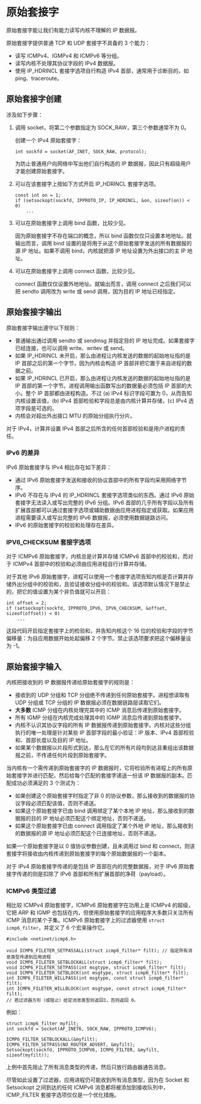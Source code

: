 # 原始套接字

原始套接字能让我们有能力读写内核不理解的 IP 数据报。

原始套接字提供普通 TCP 和 UDP 套接字不具备的 3 个能力：
- 读写 ICMPv4、IGMPv4 和 ICMPv6 等分组。
- 读写内核不处理其协议字段的 IPv4 数据报。
- 使用 IP_HDRINCL 套接字选项自行构造 IPv4 首部，通常用于诊断目的，如 ping、traceroute。

## 原始套接字创建

涉及如下步骤：
1. 调用 socket，将第二个参数指定为 SOCK_RAW，第三个参数通常不为 0。

    创建一个 IPv4 原始套接字：
    
    ```
    int sockfd = socket(AF_INET, SOCK_RAW, protocol); 
    ```

    为防止普通用户向网络中写出他们自行构造的 IP 数据报，因此只有超级用户才能创建原始套接字。

2.  可以在该套接字上按如下方式开启 IP_HDRINCL 套接字选项。

    ```
    const int on = 1;
    if (setsockopt(sockfd, IPPROTO_IP, IP_HDRINCL, &on, sizeof(on)) < 0)
        ...
    ```

3. 可以在原始套接字上调用 bind 函数，比较少见。

    因为原始套接字不存在端口的概念，所以 bind 函数仅仅只设置本地地址。就输出而言，调用 bind 设置的是将用于从这个原始套接字发送的所有数据报的源 IP 地址。如果不调用 bind，内核就把源 IP 地址设置为外出接口的主 IP 地址。

4. 可以在原始套接字上调用 connect 函数，比较少见。

    connect 函数仅仅设置外地地址。就输出而言，调用 connect 之后我们可以把 sendto 调用改为 write 或 send 调用，因为目的 IP 地址已经指定。

## 原始套接字输出

原始套接字输出遵守以下规则：

- 普通输出通过调用 sendto 或 sendmsg 并指定目的 IP 地址完成。如果套接字已经连接，也可以调用 write、writev 或 send。
- 如果 IP_HDRINCL 未开启，那么由进程让内核发送的数据的起始地址指的是 IP 首部之后的第一个字节，因为内核会构造 IP 首部并把它置于来自进程的数据之前。
- 如果 IP_HDRINCL 已开启，那么由进程让内核发送的数据的起始地址指的是 IP 首部的第一个字节。进程调用输出函数写出的数据量必须包括 IP 首部的大小。整个 IP 首部都由进程构造。不过 (a) IPv4 标识字段可置为 0，从而告知内核设置该值，(b) IPv4 首部检验和字段总是由内核计算并存储，(c) IPv4 选项字段是可选的。
- 内核会对超出外出接口 MTU 的原始分组执行分片。

对于 IPv4，计算并设置 IPv4 首部之后所含的任何首部校验和是用户进程的责任。

### IPv6 的差异

IPv6 原始套接字与 IPv4 相比存在如下差异：
- 通过 IPv6 原始套接字发送和接收的协议首部中的所有字段均采用网络字节序。
- IPv6 不存在与 IPv4 的 IP_HDRINCL 套接字选项类似的东西。通过 IPv6 原始套接字无法读入或写出完整的 IPv6 分组。IPv6 首部的几乎所有字段以及所有扩展首部都可以通过套接字选项或辅助数据由应用进程指定或获取。如果应用进程需要读入或写出完整的 IPv6 数据报，必须使用数据链路访问。
- IPv6 的原始套接字的校验和处理存在差异。

### IPV6_CHECKSUM 套接字选项

对于 ICMPv6 原始套接字，内核总是计算并存储 ICMPv6 首部中的校验和，而对于 ICMPv4 首部中的校验和必须由应用进程自行计算并存储。

对于其他 IPv6 原始套接字，进程可以使用一个套接字选项告知内核是否计算并存储外出分组中的校验和，且验证接收分组中的校验和。该选项默认情况下是禁止的，把它的值设置为某个非负值就可以开启：

```
int offset = 2;
if (setsockopt(sockfd, IPPROTO_IPV6, IPV6_CHECKSUM, &offset, sizeof(offset)) < 0)
    ...
``` 

这段代码开启指定套接字上的检验和，并告知内核这个 16 位的校验和字段的字节偏移量：为自应用数据开始处起偏移 2 个字节。禁止该选项要求把这个偏移量设为 -1。

## 原始套接字输入

内核把接收到的 IP 数据报传递给原始套接字的规则是：
- 接收到的 UDP 分组和 TCP 分组绝不传递到任何原始套接字。进程想读取有 UDP 分组或 TCP 分组的 IP 数据报必须在数据链路层读取它们。
- **大多数** ICMP 分组在内核处理完其中的 ICMP 消息后传递到原始套接字。
- 所有 IGMP 分组在内核完成处理其中的 IGMP 消息后传递到原始套接字。
- 内核不认识其协议字段的所有 IP 数据报传递到原始套接字。内核对这些分组执行的唯一处理是针对某些 IP 首部字段的最小验证：IP 版本、IPv4 首部校验和、首部长度以及目的 IP 地址。
- 如果某个数据报以片段形式到达，那么在它的所有片段均到达且重组出该数据报之前，不传递任何片段到原始套接字。

当内核有一个需传递到原始套接字的 IP 数据报时，它将检验所有进程上的所有原始套接字并进行匹配，然后给每个匹配的套接字递送一份该 IP 数据报的副本。匹配成功必须满足的 3 个测试为：
- 如果创建这个原始套接字时指定了非 0 的协议参数，那么接收到的数据报的协议字段必须匹配该值，否则不递送。
- 如果这个原始套接字已由 bind 调用绑定了某个本地 IP 地址，那么接收到的数据报的目的 IP 地址必须匹配这个绑定地址，否则不递送。
- 如果这个原始套接字已由 connect 调用指定了某个外地 IP 地址，那么接收到的数据报的源 IP 地址必须匹配这个已连接地址，否则不递送。

如果一个原始套接字是以 0 值协议参数创建，且未调用过 bind 和 connect，则该套接字将接收由内核传递到原始套接字的每个原始数据报的一个副本。

对于 IPv4 原始套接字传递的是包括 IP 首部在内的完整数据报，对于 IPv6 原始套接字传递的则是扣除了 IPv6 首部和所有扩展首部的净荷（payload）。

### ICMPv6 类型过滤

相比较 ICMPv4 原始套接字，ICMPv6 原始套接字在功用上是 ICMPv4 的超级，它把 ARP 和 IGMP 也包括在内，但使用原始套接字的应用程序大多数只关注所有 ICMP 消息的某个子集。ICMPv6 原始套接字上的过滤器使用 `struct icmp6_filter`，并定义了 6 个宏来操作它。

```
#include <netinet/icmp6.h>

void ICMP6_FILETER_SETPASSALL(struct icmp6_filter* filt); // 指定所有消息类型传递到应用进程
void ICMP6_FILETER_SETBLOCKALL(struct icmp6_filter* filt);
void ICMP6_FILETER_SETPASS(int msgtype, struct icmp6_filter* filt);
void ICMP6_FILETER_SETBLOCK(int msgtype, struct icmp6_filter* filt);
int ICMP6_FILETER_WILLPASS(int msgtype, const struct icmp6_filter* filt);
int ICMP6_FILETER_WILLBLOCK(int msgtype, const struct icmp6_filter* filt);
// 若过滤器方形（或阻止）给定消息类型则返回1，否则返回 0。
```

例如：

```
struct icmp6_filter myfilt;
int sockfd = Socket(AF_INET6, SOCK_RAW, IPPROTO_ICMPV6);

ICMP6_FILTER_SETBLOCKALL(&myfilt);
ICMP6_FILTER_SETPASS(NO_ROUTER_ADVERT, &myfilt);
Setsockopt(sockfd, IPPROTO_ICMPV6, ICMP6_FILTER, &myfilt, sizeof(myfilt));
```

上例中首先阻止了所有消息类型的传递，然后只放行路由器通告消息。

尽管如此设置了过滤器，应用进程仍可能收到所有消息类型，因为在 Socket 和 Setsockopt 之间到达的任何 ICMPv6 消息都将被添加到接收队列中，ICMP_FILTER 套接字选项仅仅是一个优化措施。